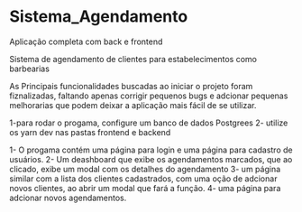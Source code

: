 # Sistema_Agendamento
Aplicação completa com back e frontend

Sistema de agendamento de clientes para estabelecimentos como barbearias

As Principais funcionalidades buscadas ao iniciar o projeto foram fiznalizadas, faltando apenas corrigir pequenos bugs e adcionar pequenas
melhorarias que podem deixar a aplicação mais fácil de se utilizar.

1-para rodar o progama, configure um banco de dados Postgrees
2- utilize os yarn dev nas pastas frontend e backend

1- O progama contém uma página para login e uma página para cadastro de usuários.
2- Um deashboard que exibe os agendamentos marcados, que ao clicado, exibe um modal com os detalhes do agendamento
3- um página similar com a lista dos clientes cadastrados, com uma oção de adcionar novos clientes, ao abrir um modal que fará a função.
4- uma página para adcionar novos agendamentos.
